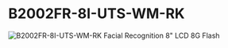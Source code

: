 # B2002FR-8I-UTS-WM-RK
![B2002FR-8I-UTS-WM-RK](https://user-images.githubusercontent.com/4562957/137885587-82ddb4ec-7557-4d02-bdd2-f7d995bd628f.JPG)
Facial Recognition 8" LCD 8G Flash
